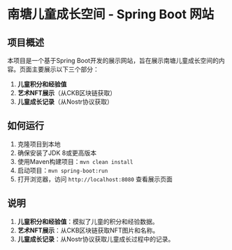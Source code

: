 # 南塘儿童成长空间 - Spring Boot 网站

## 项目概述

本项目是一个基于Spring Boot开发的展示网站，旨在展示南塘儿童成长空间的内容。页面主要展示以下三个部分：

1. **儿童积分和经验值**
2. **艺术NFT展示**（从CKB区块链获取）
3. **儿童成长记录**（从Nostr协议获取）


## 如何运行

1. 克隆项目到本地
2. 确保安装了JDK 8或更高版本
3. 使用Maven构建项目：`mvn clean install`
4. 启动项目：`mvn spring-boot:run`
5. 打开浏览器，访问 `http://localhost:8080` 查看展示页面

## 说明

1. **儿童积分和经验值**：模拟了儿童的积分和经验数据。
2. **艺术NFT展示**：从CKB区块链获取NFT图片和名称。
3. **儿童成长记录**：从Nostr协议获取儿童成长过程中的记录。
